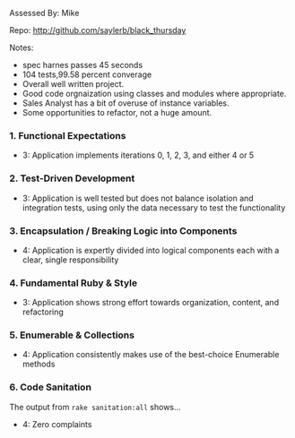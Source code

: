 Assessed By: Mike

Repo: http://github.com/saylerb/black_thursday

Notes:
* spec harnes passes 45 seconds
* 104 tests,99.58 percent converage
* Overall well written project.
* Good code orgnaization using classes and modules where appropriate.
* Sales Analyst has a bit of overuse of instance variables.
* Some opportunities to refactor, not a huge amount.



### 1. Functional Expectations
* 3: Application implements iterations 0, 1, 2, 3, and either 4 or 5

### 2. Test-Driven Development

* 3: Application is well tested but does not balance isolation and integration tests, using only the data necessary to test the functionality

### 3. Encapsulation / Breaking Logic into Components

* 4: Application is expertly divided into logical components each with a clear, single responsibility

### 4. Fundamental Ruby & Style

* 3:  Application shows strong effort towards organization, content, and refactoring

### 5. Enumerable & Collections

* 4: Application consistently makes use of the best-choice Enumerable methods

### 6. Code Sanitation

The output from `rake sanitation:all` shows...

* 4: Zero complaints
